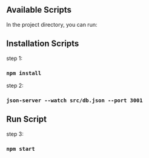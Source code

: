 ## Available Scripts

In the project directory, you can run:
## Installation Scripts
step 1:
### `npm install`
step 2:
### `json-server --watch src/db.json --port 3001`

## Run Script
step 3:
### `npm start`
